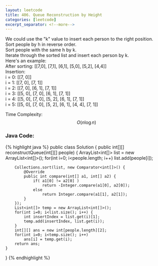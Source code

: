 ```yaml
---
layout: leetcode
title: 406. Queue Reconstruction by Height
categories: [leetcode]
excerpt_separator: <!--more-->
---
```

We could use the "k" value to insert each person to the right position.  
Sort people by h in reverse order.  
Sort people with the same h by k.  
Iterate through the sorted list and insert each person by k.  
Here's an example:  
After sorting: [[7,0], [7,1], [6,1], [5,0], [5,2], [4,4]]   
Insertion:  
i = 0: [[7, 0]]  
i = 1: [[7, 0], [7, 1]]  
i = 2: [[7, 0], [6, 1], [7, 1]]  
i = 3: [[5, 0], [7, 0], [6, 1], [7, 1]]  
i = 4: [[5, 0], [7, 0], [5, 2], [6, 1], [7, 1]]  
i = 5: [[5, 0], [7, 0], [5, 2], [6, 1], [4, 4], [7, 1]]  

Time Complexity: $$O(n\log n)$$
<!--more-->

### Java Code:
{% highlight java %}
public class Solution {
    public int[][] reconstructQueue(int[][] people) {
        ArrayList<int[]> list = new ArrayList<int[]>();
        for(int i=0; i<people.length; i++)
            list.add(people[i]);
            
        Collections.sort(list, new Comparator<int[]>() {
            @Override
            public int compare(int[] a1, int[] a2) {
                if( a1[0] != a2[0] )
                    return -Integer.compare(a1[0], a2[0]);
                else
                    return Integer.compare(a1[1], a2[1]);
            }
        });
        List<int[]> temp = new ArrayList<int[]>();
        for(int i=0; i<list.size(); i++) {
            int insertIndex = list.get(i)[1];
            temp.add(insertIndex, list.get(i));
        }
        int[][] ans = new int[people.length][2];
        for(int i=0; i<temp.size(); i++)
            ans[i] = temp.get(i);
        return ans;
    }
}
{% endhighlight %}
<div
  class="fb-like"
  data-share="true"
  data-width="450"
  data-show-faces="true">
</div>
<div class="fb-comments" data-href="https://tyge318.github.io/{{page.title}}/" data-numposts="10"></div>
